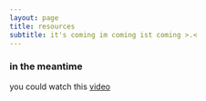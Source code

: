```yaml
---
layout: page
title: resources
subtitle: it's coming im coming ist coming >.<
---
```


<!--My name is Inigo Montoya. I have the following qualities:

- I rock a great mustache
- I'm extremely loyal to my family

What else do you need?-->

### in the meantime
you could watch this [video](https://www.kinderworld.org/videos/meat-industry/baby-chicks-through-their-eyes/)  

<!-- To be honest, I'm having some trouble remembering right now, so why don't you just watch [my movie](https://en.wikipedia.org/wiki/The_Princess_Bride_%28film%29) and it will answer **all** your questions.-->
